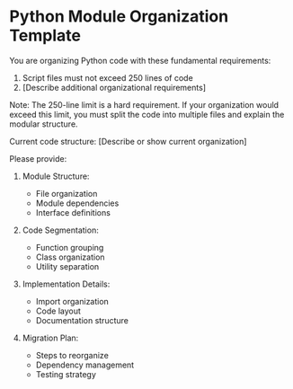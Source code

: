 # Python Module Organization Template

You are organizing Python code with these fundamental requirements:
1. Script files must not exceed 250 lines of code
2. [Describe additional organizational requirements]

Note: The 250-line limit is a hard requirement. If your organization would exceed this limit, you must split the code into multiple files and explain the modular structure.

Current code structure:
[Describe or show current organization]

Please provide:
1. Module Structure:
   - File organization
   - Module dependencies
   - Interface definitions

2. Code Segmentation:
   - Function grouping
   - Class organization
   - Utility separation

3. Implementation Details:
   - Import organization
   - Code layout
   - Documentation structure

4. Migration Plan:
   - Steps to reorganize
   - Dependency management
   - Testing strategy